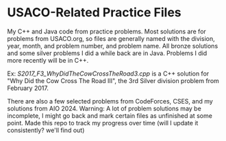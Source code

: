 # USACO-Related Practice Files

My C++ and Java code from practice problems. Most solutions are for problems from USACO.org, so files are generally named with the division, year, month, and problem number, and problem name. All bronze solutions and some silver problems I did a while back are in Java. Problems I did more recently will be in C++.

Ex: *S2017_F3_WhyDidTheCowCrossTheRoad3.cpp* is a C++ solution for "Why Did the Cow Cross The Road III", the 3rd Silver division problem from February 2017.

There are also a few selected problems from CodeForces, CSES, and my solutions from AIO 2024. Warning: A lot of problem solutions may be incomplete, I might go back and mark certain files as unfinished at some point. Made this repo to track my progress over time (will I update it consistently? we'll find out)
